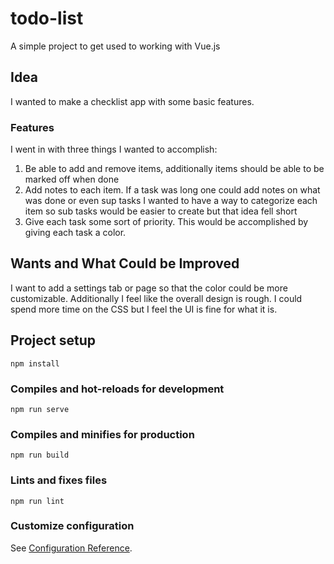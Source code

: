 # todo-list
A simple project to get used to working with Vue.js

## Idea
I wanted to make a checklist app with some basic features.
### Features
I went in with three things I wanted to accomplish:
1. Be able to add and remove items, additionally items should be able to be marked off when done
2. Add notes to each item. If a task was long one could add notes on what was done or even sup tasks
    I wanted to have a way to categorize each item so sub tasks would be easier to create but that idea fell short
3. Give each task some sort of priority. This would be accomplished by giving each task a color.

## Wants and What Could be Improved
I want to add a settings tab or page so that the color could be more customizable.
Additionally I feel like the overall design is rough. I could spend more time on the CSS but I feel the UI is fine for what it is.

## Project setup
```
npm install
```

### Compiles and hot-reloads for development
```
npm run serve
```

### Compiles and minifies for production
```
npm run build
```

### Lints and fixes files
```
npm run lint
```

### Customize configuration
See [Configuration Reference](https://cli.vuejs.org/config/).
